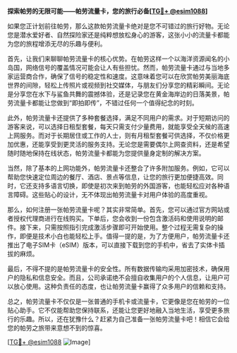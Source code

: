 **探索帕劳的无限可能——帕劳流量卡，您的旅行必备[[TG💪+ @esim1088](https://t.me/s/esim1088)]**

如果您正计划前往帕劳，那么这款帕劳流量卡绝对是您不可错过的旅行好物。无论您是潜水爱好者、自然探险家还是纯粹想放松身心的游客，这张小小的流量卡都能为您的旅程增添无尽的乐趣与便利。

首先，让我们来聊聊帕劳流量卡的核心优势。在帕劳这样一个以海洋资源闻名的小岛国，网络信号的覆盖情况可能会让人有些担忧。然而，帕劳流量卡通过与当地多家运营商合作，确保了信号的稳定性和速度。这意味着您可以在欣赏帕劳美丽海底世界的间隙，轻松上传照片或视频到社交媒体，与朋友们分享您的精彩瞬间。无论是分享您在水下与鲨鱼共舞的震撼体验，还是记录您在黄金海岸边的日落美景，帕劳流量卡都能让您做到“即拍即传”，不错过任何一个值得纪念的时刻。

此外，帕劳流量卡还提供了多种套餐选择，满足不同用户的需求。对于短期访问的游客来说，可以选择日租型套餐，每天只需支付少量费用，就能享受全天候的高速上网服务。而对于长期居住或工作的人士，则有月租型套餐可供选择，不仅价格更加优惠，还能享受到更灵活的服务支持。无论您是需要偶尔上网查资料，还是希望随时随地保持在线状态，帕劳流量卡都能为您提供量身定制的解决方案。

当然，除了基本的上网功能外，帕劳流量卡还整合了许多附加服务。例如，它可以帮助您快速定位周边的餐厅、酒店、景点等信息，让您的旅行更加便捷高效。同时，它还支持多语言切换，即使是初次来到帕劳的外国游客，也能轻松应对各种语言障碍。这些贴心的设计，无不体现出帕劳流量卡对用户体验的高度重视。

那么，如何注册一张帕劳流量卡呢？其实非常简单。首先，您可以通过官方网站或者授权代理商进行在线购买。下单后，您会收到一份包含激活码和使用说明的邮件。接下来，只需按照指引完成激活步骤即可开始使用。整个过程无需复杂的操作，即便是技术小白也能轻松上手。值得一提的是，为了方便用户，帕劳流量卡还推出了电子SIM卡（eSIM）版本，可以直接下载到您的手机中，省去了实体卡插拔的麻烦。

最后，不得不提的是帕劳流量卡的安全性。所有数据传输均采用加密技术，确保用户的隐私和信息安全。而且，公司承诺绝不会擅自收集用户的个人信息，让用户可以放心使用。这种负责任的态度，也让帕劳流量卡赢得了众多用户的信赖和支持。

总之，帕劳流量卡不仅仅是一张普通的手机卡或流量卡，它更像是您在帕劳的一位贴心助手。它不仅能帮助您保持联系，还能让您更好地融入当地生活，享受更多旅行的乐趣。所以，还在犹豫什么？赶紧为自己准备一张帕劳流量卡吧！相信它会给您的帕劳之旅带来意想不到的惊喜。

[[TG💪+ @esim1088](https://t.me/s/esim1088) ![Image](https://i.postimg.cc/4NQfJmqS/Snipaste-2025-05-13-00-14-12.png)]